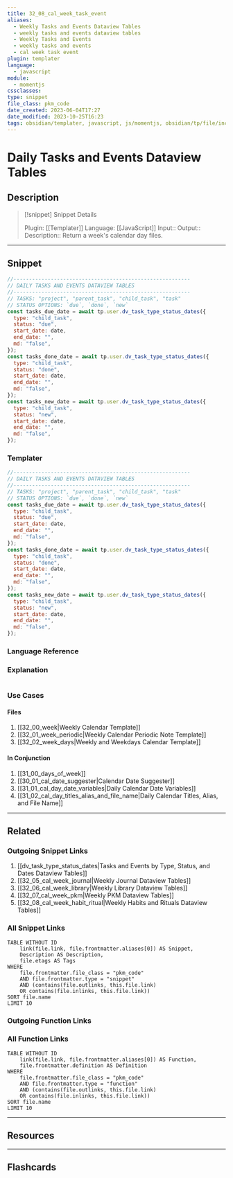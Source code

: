 ```yaml
---
title: 32_08_cal_week_task_event
aliases:
  - Weekly Tasks and Events Dataview Tables
  - weekly tasks and events dataview tables
  - Weekly Tasks and Events
  - weekly tasks and events
  - cal week task event
plugin: templater
language:
  - javascript
module:
  - momentjs
cssclasses:
type: snippet
file_class: pkm_code
date_created: 2023-06-04T17:27
date_modified: 2023-10-25T16:23
tags: obsidian/templater, javascript, js/momentjs, obsidian/tp/file/include
---
```

# Daily Tasks and Events Dataview Tables

## Description

> [!snippet] Snippet Details
>
> Plugin: [[Templater]]
> Language: [[JavaScript]]
> Input::
> Output::
> Description:: Return a week's calendar day files.

---

## Snippet

<!-- Add the full code including explanatory comments  -->

```javascript
//---------------------------------------------------------
// DAILY TASKS AND EVENTS DATAVIEW TABLES
//---------------------------------------------------------
// TASKS: "project", "parent_task", "child_task", "task"
// STATUS OPTIONS: `due`, `done`, `new`
const tasks_due_date = await tp.user.dv_task_type_status_dates({
  type: "child_task",
  status: "due",
  start_date: date,
  end_date: "",
  md: "false",
});
const tasks_done_date = await tp.user.dv_task_type_status_dates({
  type: "child_task",
  status: "done",
  start_date: date,
  end_date: "",
  md: "false",
});
const tasks_new_date = await tp.user.dv_task_type_status_dates({
  type: "child_task",
  status: "new",
  start_date: date,
  end_date: "",
  md: "false",
});
```

### Templater

<!-- Add the full code excluding explanatory comments  -->

```javascript
//---------------------------------------------------------
// DAILY TASKS AND EVENTS DATAVIEW TABLES
//---------------------------------------------------------
// TASKS: "project", "parent_task", "child_task", "task"
// STATUS OPTIONS: `due`, `done`, `new`
const tasks_due_date = await tp.user.dv_task_type_status_dates({
  type: "child_task",
  status: "due",
  start_date: date,
  end_date: "",
  md: "false",
});
const tasks_done_date = await tp.user.dv_task_type_status_dates({
  type: "child_task",
  status: "done",
  start_date: date,
  end_date: "",
  md: "false",
});
const tasks_new_date = await tp.user.dv_task_type_status_dates({
  type: "child_task",
  status: "new",
  start_date: date,
  end_date: "",
  md: "false",
});
```

### Language Reference

<!-- Recreate the code with links to files  -->

### Explanation

```javascript

```

### Use Cases

#### Files

<!-- Files containing the snippet  -->

1. [[32_00_week|Weekly Calendar Template]]
2. [[32_01_week_periodic|Weekly Calendar Periodic Note Template]]
3. [[32_02_week_days|Weekly and Weekdays Calendar Template]]

#### In Conjunction

<!-- Snippets used together with this snippet  -->

1. [[31_00_days_of_week]]
2. [[30_01_cal_date_suggester|Calendar Date Suggester]]
3. [[31_01_cal_day_date_variables|Daily Calendar Date Variables]]
4. [[31_02_cal_day_titles_alias_and_file_name|Daily Calendar Titles, Alias, and File Name]]

---

## Related

### Outgoing Snippet Links

<!-- Link related snippet here -->

1. [[dv_task_type_status_dates|Tasks and Events by Type, Status, and Dates Dataview Tables]]
2. [[32_05_cal_week_journal|Weekly Journal Dataview Tables]]
3. [[32_06_cal_week_library|Weekly Library Dataview Tables]]
4. [[32_07_cal_week_pkm|Weekly PKM Dataview Tables]]
5. [[32_08_cal_week_habit_ritual|Weekly Habits and Rituals Dataview Tables]]

### All Snippet Links

<!-- Query limit 10  -->

```dataview
TABLE WITHOUT ID
	link(file.link, file.frontmatter.aliases[0]) AS Snippet,
	Description AS Description,
	file.etags AS Tags
WHERE
	file.frontmatter.file_class = "pkm_code"
	AND file.frontmatter.type = "snippet"
	AND (contains(file.outlinks, this.file.link)
	OR contains(file.inlinks, this.file.link))
SORT file.name
LIMIT 10
```

### Outgoing Function Links

<!-- Link related functions here -->

### All Function Links

<!-- Query limit 10  -->

```dataview
TABLE WITHOUT ID
	link(file.link, file.frontmatter.aliases[0]) AS Function,
	file.frontmatter.definition AS Definition
WHERE
	file.frontmatter.file_class = "pkm_code"
	AND file.frontmatter.type = "function"
	AND (contains(file.outlinks, this.file.link)
	OR contains(file.inlinks, this.file.link))
SORT file.name
LIMIT 10
```

---

## Resources

---

## Flashcards
